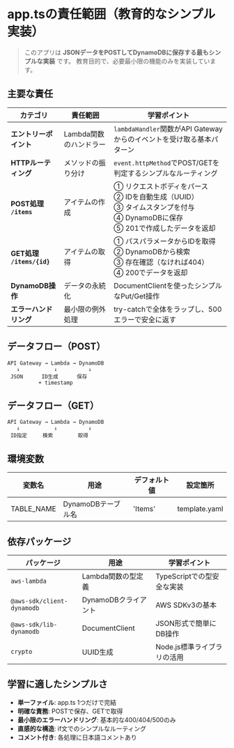 # app.tsの責任範囲（教育的なシンプル実装）

> このアプリは **JSONデータをPOSTしてDynamoDBに保存する最もシンプルな実装** です。
> 教育目的で、必要最小限の機能のみを実装しています。

## 主要な責任

| カテゴリ | 責任範囲 | 学習ポイント |
|---------|---------|-------------|
| **エントリーポイント** | Lambda関数のハンドラー | `lambdaHandler`関数がAPI Gatewayからのイベントを受け取る基本パターン |
| **HTTPルーティング** | メソッドの振り分け | `event.httpMethod`でPOST/GETを判定するシンプルなルーティング |
| **POST処理<br>`/items`** | アイテムの作成 | ① リクエストボディをパース<br>② IDを自動生成（UUID）<br>③ タイムスタンプを付与<br>④ DynamoDBに保存<br>⑤ 201で作成したデータを返却 |
| **GET処理<br>`/items/{id}`** | アイテムの取得 | ① パスパラメータからIDを取得<br>② DynamoDBから検索<br>③ 存在確認（なければ404）<br>④ 200でデータを返却 |
| **DynamoDB操作** | データの永続化 | DocumentClientを使ったシンプルなPut/Get操作 |
| **エラーハンドリング** | 最小限の例外処理 | try-catchで全体をラップし、500エラーで安全に返す |

## データフロー（POST）

```
API Gateway → Lambda → DynamoDB
   ↓           ↓          ↓
 JSON      ID生成      保存
          + timestamp
```

## データフロー（GET）

```
API Gateway → Lambda → DynamoDB
   ↓           ↓          ↓
 ID指定     検索        取得
```

## 環境変数

| 変数名 | 用途 | デフォルト値 | 設定箇所 |
|--------|------|-------------|---------|
| TABLE_NAME | DynamoDBテーブル名 | 'Items' | template.yaml |

## 依存パッケージ

| パッケージ | 用途 | 学習ポイント |
|-----------|------|-------------|
| `aws-lambda` | Lambda関数の型定義 | TypeScriptでの型安全な実装 |
| `@aws-sdk/client-dynamodb` | DynamoDBクライアント | AWS SDKv3の基本 |
| `@aws-sdk/lib-dynamodb` | DocumentClient | JSON形式で簡単にDB操作 |
| `crypto` | UUID生成 | Node.js標準ライブラリの活用 |

## 学習に適したシンプルさ

- **単一ファイル**: app.ts 1つだけで完結
- **明確な責務**: POSTで保存、GETで取得
- **最小限のエラーハンドリング**: 基本的な400/404/500のみ
- **直感的な構造**: if文でのシンプルなルーティング
- **コメント付き**: 各処理に日本語コメントあり